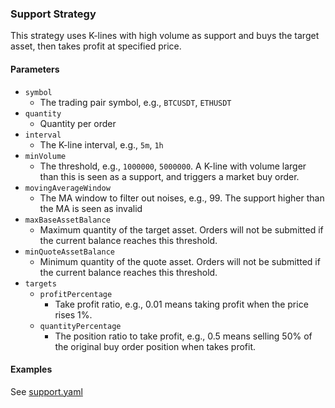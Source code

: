 ### Support Strategy

This strategy uses K-lines with high volume as support and buys the target asset, then takes profit at specified price.


#### Parameters

- `symbol`
    - The trading pair symbol, e.g., `BTCUSDT`, `ETHUSDT`
- `quantity`
    - Quantity per order
- `interval`
    - The K-line interval, e.g., `5m`, `1h`
- `minVolume`
    - The threshold, e.g., `1000000`, `5000000`. A K-line with volume larger than this is seen as a support, and 
      triggers a market buy order.  
- `movingAverageWindow`
    - The MA window to filter out noises, e.g., 99. The support higher than the MA is seen as invalid
- `maxBaseAssetBalance`
    - Maximum quantity of the target asset. Orders will not be submitted if the current balance reaches this threshold.
- `minQuoteAssetBalance`
    - Minimum quantity of the quote asset. Orders will not be submitted if the current balance reaches this threshold.
- `targets`
    - `profitPercentage`
        - Take profit ratio, e.g., 0.01 means taking profit when the price rises 1%. 
    - `quantityPercentage`
        - The position ratio to take profit, e.g., 0.5 means selling 50% of the original buy order position when takes 
          profit.


#### Examples

See [support.yaml](../../config/support.yaml)